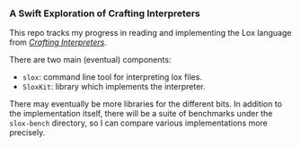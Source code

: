 ### A Swift Exploration of Crafting Interpreters

This repo tracks my progress in reading and implementing the Lox language from [*Crafting Interpreters*](https://www.amazon.com/Crafting-Interpreters-Robert-Nystrom/dp/0990582930).

There are two main (eventual) components:

- `slox`: command line tool for interpreting lox files.
- `SloxKit`: library which implements the interpreter.

There may eventually be more libraries for the different bits. In addition to the implementation itself, there will be a suite of benchmarks under the `slox-bench` directory, so I can compare various implementations more precisely.
